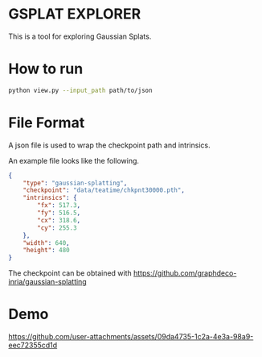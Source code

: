 # GSPLAT EXPLORER

This is a tool for exploring Gaussian Splats.

# How to run

```bash
python view.py --input_path path/to/json
```

# File Format
A json file is used to wrap the checkpoint path and intrinsics.

An example file looks like the following.

```json
{
    "type": "gaussian-splatting",
    "checkpoint": "data/teatime/chkpnt30000.pth",
    "intrinsics": {
        "fx": 517.3,
        "fy": 516.5,
        "cx": 318.6,
        "cy": 255.3
    },
    "width": 640,
    "height": 480
}
```
The checkpoint can be obtained with https://github.com/graphdeco-inria/gaussian-splatting

# Demo


https://github.com/user-attachments/assets/09da4735-1c2a-4e3a-98a9-eec72355cd1d

